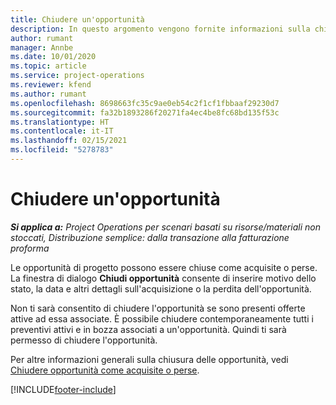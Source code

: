 ```yaml
---
title: Chiudere un'opportunità
description: In questo argomento vengono fornite informazioni sulla chiusura di un'opportunità di progetto.
author: rumant
manager: Annbe
ms.date: 10/01/2020
ms.topic: article
ms.service: project-operations
ms.reviewer: kfend
ms.author: rumant
ms.openlocfilehash: 8698663fc35c9ae0eb54c2f1cf1fbbaaf29230d7
ms.sourcegitcommit: fa32b1893286f20271fa4ec4be8fc68bd135f53c
ms.translationtype: HT
ms.contentlocale: it-IT
ms.lasthandoff: 02/15/2021
ms.locfileid: "5278783"
---
```

# <a name="close-an-opportunity"></a>Chiudere un'opportunità

_**Si applica a:** Project Operations per scenari basati su risorse/materiali non stoccati, Distribuzione semplice: dalla transazione alla fatturazione proforma_

Le opportunità di progetto possono essere chiuse come acquisite o perse. La finestra di dialogo **Chiudi opportunità** consente di inserire motivo dello stato, la data e altri dettagli sull'acquisizione o la perdita dell'opportunità.

Non ti sarà consentito di chiudere l'opportunità se sono presenti offerte attive ad essa associate. È possibile chiudere contemporaneamente tutti i preventivi attivi e in bozza associati a un'opportunità. Quindi ti sarà permesso di chiudere l'opportunità.

Per altre informazioni generali sulla chiusura delle opportunità, vedi [Chiudere opportunità come acquisite o perse](https://docs.microsoft.com/dynamics365/sales-enterprise/close-opportunity-won-lost-sales).


[!INCLUDE[footer-include](../includes/footer-banner.md)]